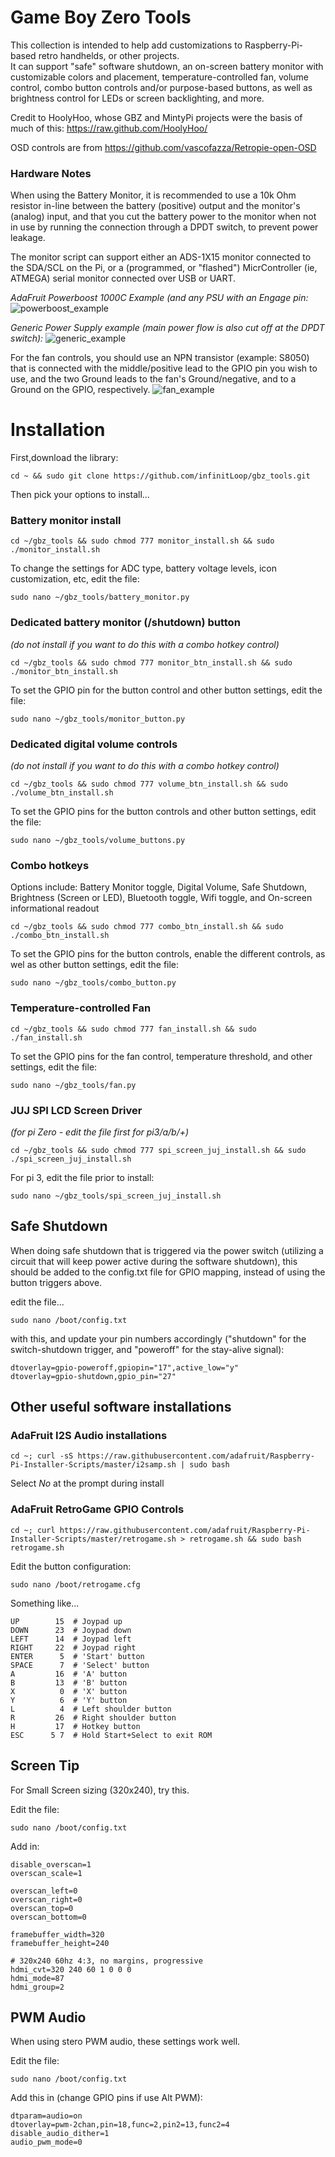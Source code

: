 # Game Boy Zero Tools

This collection is intended to help add customizations to Raspberry-Pi-based retro handhelds, or other projects.  
It can support "safe" software shutdown, an on-screen battery monitor with customizable colors and placement, 
temperature-controlled fan, volume control, combo button controls and/or purpose-based buttons, 
as well as brightness control for LEDs or screen backlighting, and more.

Credit to HoolyHoo, whose GBZ and MintyPi projects were the basis of much of this: https://raw.github.com/HoolyHoo/

OSD controls are from  https://github.com/vascofazza/Retropie-open-OSD

### Hardware Notes

When using the Battery Monitor, it is recommended to use a 10k Ohm resistor in-line between the battery (positive) output and the monitor's (analog) input, 
and that you cut the battery power to the monitor when not in use by running the connection through a DPDT switch, to prevent power leakage.

The monitor script can support either an ADS-1X15 monitor connected to the SDA/SCL on the Pi, or a (programmed, or "flashed") MicrController (ie, ATMEGA) 
serial monitor connected over USB or UART.


<i>AdaFruit Powerboost 1000C Example (and any PSU with an Engage pin:</i>
![powerboost_example](/images/powerboost_battery_monitor_example.png)

<i>Generic Power Supply example (main power flow is also cut off at the DPDT switch):</i>
![generic_example](/images/generic_battery_monitor_example.png)

For the fan controls, you should use an NPN transistor (example: S8050) that is connected with the middle/positive lead to the GPIO pin you wish to use, 
and the two Ground leads to the fan's Ground/negative, and to a Ground on the GPIO, respectively.
![fan_example](/images/fan.png)

# Installation

First,download the library:
```
cd ~ && sudo git clone https://github.com/infinitLoop/gbz_tools.git
```

Then pick your options to install...

### Battery monitor install
```
cd ~/gbz_tools && sudo chmod 777 monitor_install.sh && sudo ./monitor_install.sh
```
To change the settings for ADC type, battery voltage levels, icon customization, etc, edit the file:
```
sudo nano ~/gbz_tools/battery_monitor.py
```
### Dedicated battery monitor (/shutdown) button  
<i> (do not install if you want to do this with a combo hotkey control) </i>
```
cd ~/gbz_tools && sudo chmod 777 monitor_btn_install.sh && sudo ./monitor_btn_install.sh
```
To set the GPIO pin for the button control and other button settings, edit the file:
```
sudo nano ~/gbz_tools/monitor_button.py
```
### Dedicated digital volume controls
<i> (do not install if you want to do this with a combo hotkey control) </i>
```
cd ~/gbz_tools && sudo chmod 777 volume_btn_install.sh && sudo ./volume_btn_install.sh
```
To set the GPIO pins for the button controls and other button settings, edit the file:
```
sudo nano ~/gbz_tools/volume_buttons.py
```
### Combo hotkeys
Options include: Battery Monitor toggle, Digital Volume, Safe Shutdown, Brightness (Screen or LED), Bluetooth toggle, Wifi toggle, and On-screen informational readout 
```
cd ~/gbz_tools && sudo chmod 777 combo_btn_install.sh && sudo ./combo_btn_install.sh
```
To set the GPIO pins for the button controls, enable the different controls, as wel as other button settings, edit the file:
```
sudo nano ~/gbz_tools/combo_button.py
```
### Temperature-controlled Fan
```
cd ~/gbz_tools && sudo chmod 777 fan_install.sh && sudo ./fan_install.sh
```
To set the GPIO pins for the fan control, temperature threshold, and other settings, edit the file:
```
sudo nano ~/gbz_tools/fan.py
```
### JUJ SPI LCD Screen Driver 
<i> (for pi Zero - edit the file first for pi3/a/b/+) </i>
```
cd ~/gbz_tools && sudo chmod 777 spi_screen_juj_install.sh && sudo ./spi_screen_juj_install.sh
```
For pi 3, edit the file prior to install:
```
sudo nano ~/gbz_tools/spi_screen_juj_install.sh
```

## Safe Shutdown
When doing safe shutdown that is triggered via the power switch (utilizing a circuit that will keep power active during the software shutdown), 
this should be added to the config.txt file for GPIO mapping, instead of using the button triggers above.  

edit the file...
```
sudo nano /boot/config.txt
```
 with this, and update your pin numbers accordingly 
("shutdown" for the switch-shutdown trigger, and "poweroff" for the stay-alive signal):
```
dtoverlay=gpio-poweroff,gpiopin="17",active_low="y"
dtoverlay=gpio-shutdown,gpio_pin="27"
```

## Other useful software installations

### AdaFruit I2S Audio installations
```
cd ~; curl -sS https://raw.githubusercontent.com/adafruit/Raspberry-Pi-Installer-Scripts/master/i2samp.sh | sudo bash
```
Select <i> No </i> at the prompt during install

### AdaFruit RetroGame GPIO Controls
```
cd ~; curl https://raw.githubusercontent.com/adafruit/Raspberry-Pi-Installer-Scripts/master/retrogame.sh > retrogame.sh && sudo bash retrogame.sh
```
Edit the button configuration:
```
sudo nano /boot/retrogame.cfg
```
Something like...
```
UP        15  # Joypad up
DOWN      23  # Joypad down
LEFT      14  # Joypad left
RIGHT     22  # Joypad right
ENTER      5  # 'Start' button
SPACE      7  # 'Select' button
A         16  # 'A' button
B         13  # 'B' button
X          0  # 'X' button
Y          6  # 'Y' button
L          4  # Left shoulder button
R         26  # Right shoulder button
H         17  # Hotkey button
ESC      5 7  # Hold Start+Select to exit ROM
```

## Screen Tip
For Small Screen sizing (320x240), try this.

Edit the file:
```
sudo nano /boot/config.txt
```
Add in:
```
disable_overscan=1
overscan_scale=1

overscan_left=0
overscan_right=0
overscan_top=0
overscan_bottom=0

framebuffer_width=320
framebuffer_height=240

# 320x240 60hz 4:3, no margins, progressive
hdmi_cvt=320 240 60 1 0 0 0
hdmi_mode=87
hdmi_group=2

```

## PWM Audio
When using stero PWM audio, these settings work well.

Edit the file:
```
sudo nano /boot/config.txt
```
Add this in (change GPIO pins if use Alt PWM):
```
dtparam=audio=on
dtoverlay=pwm-2chan,pin=18,func=2,pin2=13,func2=4
disable_audio_dither=1
audio_pwm_mode=0
```
